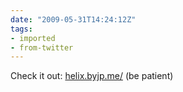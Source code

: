 ```yaml
---
date: "2009-05-31T14:24:12Z"
tags:
- imported
- from-twitter
---
```

Check it out: [helix.byjp.me/](https://helix.byjp.me/) (be patient)
